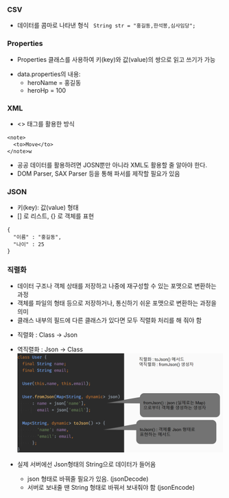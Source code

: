 ### CSV

- 데이터를 콤마로 나타낸 형식
  ` String str = "홍길동,한석봉,심사임당";`

### Properties

- Properties 클래스를 사용하여 키(key)와 값(value)의 쌍으로 읽고 쓰기가 가능

* data.properties의 내용:
  - heroName = 홍길동
  - heroHp = 100

### XML

- <> 태그를 활용한 방식

```
<note>
  <to>Move</to>
</note>w
```

- 공공 데이터를 활용하려면 JOSN뿐만 아니라 XML도 활용할 줄 알아야 한다.
- DOM Parser, SAX Parser 등을 통해 파서를 제작할 필요가 있음

### JSON

- 키(key): 값(value) 형태
- [] 로 리스트, {} 로 객체를 표현

```
{
  "이름" : "홍길동",
  "나이" : 25
}
```

### 직렬화

- 데이터 구조나 객체 상태를 저장하고 나중에 재구성할 수 있는 포맷으로 변환하는 과정
- 객체를 파일의 형태 등으로 저장하거나, 통신하기 쉬운 포맷으로 변환하는 과정을 의미
- 클래스 내부의 필드에 다른 클래스가 있다면 모두 직렬화 처리를 해 줘야 함

* 직렬화 : Class -> Json
* 역직렬화 : Json -> Class
  ![alt text](json.PNG)

* 실제 서버에선 Json형태의 String으로 데이터가 들어옴

  - json 형태로 바꿔줄 필요가 있음. (jsonDecode)

  * 서버로 보내줄 땐 String 형태로 바꿔서 보내줘야 함 (jsonEncode)
